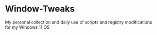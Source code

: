 # Window-Tweaks
My personal collection and daily use of scripts and registry modifications for my Windows 11 OS
